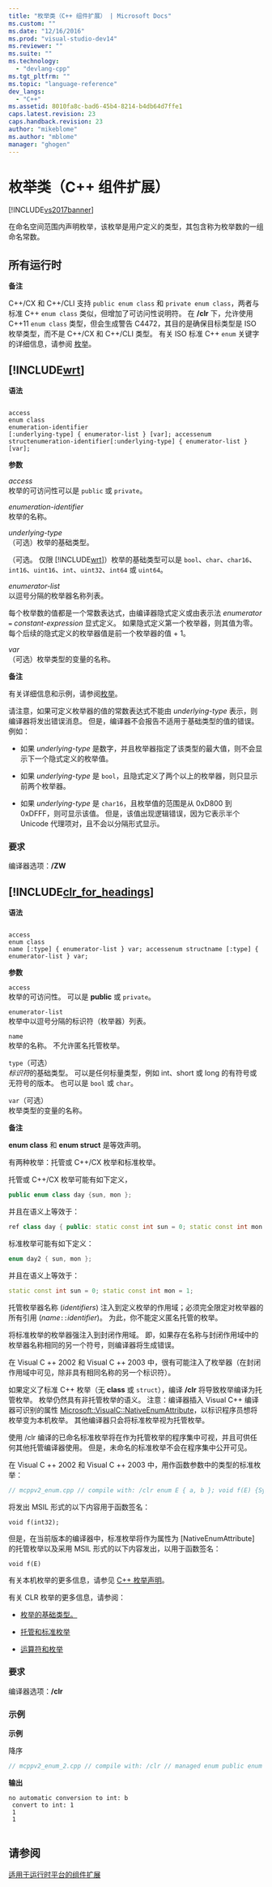 ```yaml
---
title: "枚举类（C++ 组件扩展） | Microsoft Docs"
ms.custom: ""
ms.date: "12/16/2016"
ms.prod: "visual-studio-dev14"
ms.reviewer: ""
ms.suite: ""
ms.technology: 
  - "devlang-cpp"
ms.tgt_pltfrm: ""
ms.topic: "language-reference"
dev_langs: 
  - "C++"
ms.assetid: 8010fa8c-bad6-45b4-8214-b4db64d7ffe1
caps.latest.revision: 23
caps.handback.revision: 23
author: "mikeblome"
ms.author: "mblome"
manager: "ghogen"
---
```

# 枚举类（C++ 组件扩展）
[!INCLUDE[vs2017banner](../assembler/inline/includes/vs2017banner.md)]

在命名空间范围内声明枚举，该枚举是用户定义的类型，其包含称为枚举数的一组命名常数。  
  
## 所有运行时  
 **备注**  
  
 C\+\+\/CX 和 C\+\+\/CLI 支持 `public enum class` 和 `private enum class`，两者与标准 C\+\+ `enum class` 类似，但增加了可访问性说明符。 在 **\/clr** 下，允许使用 C\+\+11 `enum class` 类型，但会生成警告 C4472，其目的是确保目标类型是 ISO 枚举类型，而不是 C\+\+\/CX 和 C\+\+\/CLI 类型。 有关 ISO 标准 C\+\+ `enum` 关键字的详细信息，请参阅 [枚举](../cpp/enumerations-cpp.md)。  
  
## [!INCLUDE[wrt](../atl/reference/includes/wrt_md.md)]  
 **语法**  
  
```  
  
access  
enum class  
enumeration-identifier  
[:underlying-type] { enumerator-list } [var]; accessenum structenumeration-identifier[:underlying-type] { enumerator-list } [var];  
```  
  
 **参数**  
  
 *access*  
 枚举的可访问性可以是 `public` 或 `private`。  
  
 *enumeration\-identifier*  
 枚举的名称。  
  
 *underlying\-type*  
 （可选）枚举的基础类型。  
  
 （可选。 仅限 [!INCLUDE[wrt](../atl/reference/includes/wrt_md.md)]）枚举的基础类型可以是 `bool`、`char`、`char16`、`int16`、`uint16`、`int`、`uint32`、`int64` 或 `uint64`。  
  
 *enumerator\-list*  
 以逗号分隔的枚举器名称列表。  
  
 每个枚举数的值都是一个常数表达式，由编译器隐式定义或由表示法 *enumerator* `=` *constant\-expression* 显式定义。 如果隐式定义第一个枚举器，则其值为零。 每个后续的隐式定义的枚举器值是前一个枚举器的值 \+ 1。  
  
 *var*  
 （可选）枚举类型的变量的名称。  
  
 **备注**  
  
 有关详细信息和示例，请参阅[枚举](http://msdn.microsoft.com/%20library/windows/apps/hh755820.aspx)。  
  
 请注意，如果可定义枚举器的值的常数表达式不能由 *underlying\-type* 表示，则编译器将发出错误消息。  但是，编译器不会报告不适用于基础类型的值的错误。 例如：  
  
-   如果 *underlying\-type* 是数字，并且枚举器指定了该类型的最大值，则不会显示下一个隐式定义的枚举值。  
  
-   如果 *underlying\-type* 是 `bool`，且隐式定义了两个以上的枚举器，则只显示前两个枚举器。  
  
-   如果 *underlying\-type* 是 `char16`，且枚举值的范围是从 0xD800 到 0xDFFF，则可显示该值。 但是，该值出现逻辑错误，因为它表示半个 Unicode 代理项对，且不会以分隔形式显示。  
  
### 要求  
 编译器选项：**\/ZW**  
  
## [!INCLUDE[clr_for_headings](../dotnet/includes/clr_for_headings_md.md)]  
 **语法**  
  
```  
  
access  
enum class  
name [:type] { enumerator-list } var; accessenum structname [:type] { enumerator-list } var;  
```  
  
 **参数**  
  
 `access`  
 枚举的可访问性。  可以是 **public** 或 `private`。  
  
 `enumerator-list`  
 枚举中以逗号分隔的标识符（枚举器）列表。  
  
 `name`  
 枚举的名称。  不允许匿名托管枚举。  
  
 `type`（可选）  
 *标识符*的基础类型。  可以是任何标量类型，例如 int、short 或 long 的有符号或无符号的版本。  也可以是 `bool` 或 `char`。  
  
 `var`（可选）  
 枚举类型的变量的名称。  
  
 **备注**  
  
 **enum class** 和 **enum struct** 是等效声明。  
  
 有两种枚举：托管或 C\+\+\/CX 枚举和标准枚举。  
  
 托管或 C\+\+\/CX 枚举可能有如下定义，  
  
```cpp  
public enum class day {sun, mon };  
```  
  
 并且在语义上等效于：  
  
```cpp  
ref class day { public: static const int sun = 0; static const int mon = 1; };  
```  
  
 标准枚举可能有如下定义：  
  
```cpp  
enum day2 { sun, mon };  
```  
  
 并且在语义上等效于：  
  
```cpp  
static const int sun = 0; static const int mon = 1;  
```  
  
 托管枚举器名称 \(*identifiers*\) 注入到定义枚举的作用域；必须完全限定对枚举器的所有引用 \(*name*`::`*identifier*\)。  为此，你不能定义匿名托管的枚举。  
  
 将标准枚举的枚举器强注入到封闭作用域。  即，如果存在名称与封闭作用域中的枚举器名称相同的另一个符号，则编译器将生成错误。  
  
 在 Visual C \+\+ 2002 和 Visual C \+\+ 2003 中，很有可能注入了枚举器（在封闭作用域中可见，除非具有相同名称的另一个标识符）。  
  
 如果定义了标准 C\+\+ 枚举（无 **class** 或 `struct`），编译 **\/clr** 将导致枚举编译为托管枚举。  枚举仍然具有非托管枚举的语义。  注意：编译器插入 Visual C\+\+ 编译器可识别的属性 [Microsoft::VisualC::NativeEnumAttribute](assetId:///Microsoft::VisualC::NativeEnumAttribute?qualifyHint=False&autoUpgrade=True)，以标识程序员想将枚举变为本机枚举。  其他编译器只会将标准枚举视为托管枚举。  
  
 使用 \/clr 编译的已命名标准枚举将在作为托管枚举的程序集中可视，并且可供任何其他托管编译器使用。   但是，未命名的标准枚举不会在程序集中公开可见。  
  
 在 Visual C \+\+ 2002 和 Visual C \+\+ 2003 中，用作函数参数中的类型的标准枚举：  
  
```cpp  
// mcppv2_enum.cpp // compile with: /clr enum E { a, b }; void f(E) {System::Console::WriteLine("hi");} int main() { E myi = b; f(myi); }  
```  
  
 将发出 MSIL 形式的以下内容用于函数签名：  
  
```  
void f(int32);  
```  
  
 但是，在当前版本的编译器中，标准枚举将作为属性为 \[NativeEnumAttribute\] 的托管枚举以及采用 MSIL 形式的以下内容发出，以用于函数签名：  
  
```  
void f(E)  
```  
  
 有关本机枚举的更多信息，请参见 [C\+\+ 枚举声明](../cpp/enumerations-cpp.md)。  
  
 有关 CLR 枚举的更多信息，请参阅：  
  
-   [枚举的基础类型。](../dotnet/how-to-define-and-consume-enums-in-cpp-cli.md)  
  
-   [托管和标准枚举](../misc/how-to-convert-between-managed-and-standard-enumerations.md)  
  
-   [运算符和枚举](../misc/operators-and-enumerations.md)  
  
### 要求  
 编译器选项：**\/clr**  
  
### 示例  
 **示例**  
  
 降序  
  
```cpp  
// mcppv2_enum_2.cpp // compile with: /clr // managed enum public enum class m { a, b }; // standard enum public enum n { c, d }; // unnamed, standard enum public enum { e, f } o; int main() { // consume managed enum m mym = m::b; System::Console::WriteLine("no automatic conversion to int: {0}", mym); System::Console::WriteLine("convert to int: {0}", (int)mym); // consume standard enum n myn = d; System::Console::WriteLine(myn); // consume standard, unnamed enum o = f; System::Console::WriteLine(o); }   
```  
  
 **输出**  
  
```Output  
no automatic conversion to int: b  
 convert to int: 1  
 1  
 1  
  
```  
  
## 请参阅  
 [适用于运行时平台的组件扩展](../windows/component-extensions-for-runtime-platforms.md)